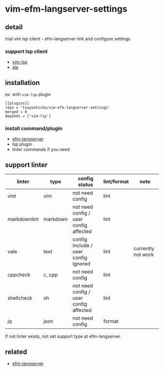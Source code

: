 # vim-efm-langserver-settings

## detail

trial vim lsp client - efm-langserver link and configure settings

### support lsp client

- [vim-lsp](https://github.com/prabirshrestha/vim-lsp)
- [ale](https://github.com/dense-analysis/ale)

## installation

ex. with `vim-lsp` plugin

```vim
[[plugins]]
repo = 'tsuyoshicho/vim-efm-langserver-settings'
merged = 0
depends = ['vim-lsp']
```

### install command/plugin

- [efm-langserver](https://github.com/mattn/efm-langserver)
- lsp plugin
- linter commands if you need

## support linter

| linter       | type     | config status                          | lint/format | note               |
|--------------|----------|----------------------------------------|-------------|--------------------|
| vint         | vim      | not need config                        | lint        |                    |
| markdownlint | markdown | not need config / user config affected | lint        |                    |
| vale         | text     | config include / user config ignored   | lint        | currently not work |
| cppcheck     | c, cpp   | not need config                        | lint        |                    |
| shellcheck   | sh       | not need config / user config affected | lint        |                    |
| jq           | json     | not need config                        | format      |                    |

If not linter exists, not set support type at efm-langserver.

## related

- [efm-langserver](https://github.com/mattn/efm-langserver)
